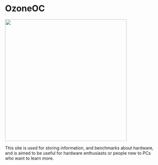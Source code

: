 # OzoneOC
<img src="https://user-images.githubusercontent.com/91910634/211172415-3f713856-0261-4f8c-a976-a73b414930aa.png" width="400">


This site is used for storing information, and benchmarks about hardware, and is aimed to be useful for hardware enthusiasts or people new to PCs who want to learn more.
